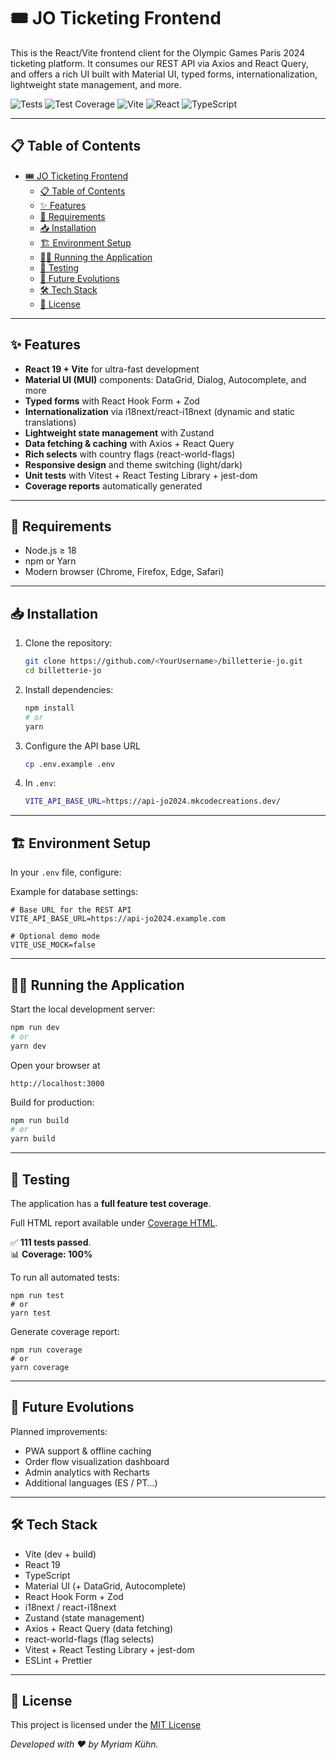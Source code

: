 # 🎟️ JO Ticketing Frontend

This is the React/Vite frontend client for the Olympic Games Paris 2024 ticketing platform. It consumes our REST API via Axios and React Query, and offers a rich UI built with Material UI, typed forms, internationalization, lightweight state management, and more.

![Tests](https://img.shields.io/badge/tests-111_passed-4caf50.svg) ![Test Coverage](https://img.shields.io/badge/coverage-100%25-darkgreen)
![Vite](https://img.shields.io/badge/vite-6.3.5-blue) ![React](https://img.shields.io/badge/react-19.1.0-61DAFB) ![TypeScript](https://img.shields.io/badge/TypeScript-5.8.3-blue)

---

## 📋 Table of Contents

- [🎟️ JO Ticketing Frontend](#️-jo-ticketing-frontend)
  - [📋 Table of Contents](#-table-of-contents)
  - [✨ Features](#-features)
  - [🔧 Requirements](#-requirements)
  - [📥 Installation](#-installation)
  - [🏗️ Environment Setup](#️-environment-setup)
  - [🏃‍♂️ Running the Application](#️-running-the-application)
  - [🧪 Testing](#-testing)
  - [🚀 Future Evolutions](#-future-evolutions)
  - [🛠️ Tech Stack](#️-tech-stack)
  - [📜 License](#-license)

---

## ✨ Features

- **React 19 + Vite** for ultra-fast development  
- **Material UI (MUI)** components: DataGrid, Dialog, Autocomplete, and more  
- **Typed forms** with React Hook Form + Zod  
- **Internationalization** via i18next/react-i18next (dynamic and static translations)  
- **Lightweight state management** with Zustand  
- **Data fetching & caching** with Axios + React Query  
- **Rich selects** with country flags (react-world-flags)  
- **Responsive design** and theme switching (light/dark)  
- **Unit tests** with Vitest + React Testing Library + jest-dom  
- **Coverage reports** automatically generated  

--- 

## 🔧 Requirements

- Node.js ≥ 18  
- npm or Yarn  
- Modern browser (Chrome, Firefox, Edge, Safari)  

---

## 📥 Installation

1. Clone the repository:
    ```bash
    git clone https://github.com/<YourUsername>/billetterie-jo.git
   cd billetterie-jo
    ```
2. Install dependencies:
    ```bash
    npm install
    # or
    yarn
    ```
3. Configure the API base URL
    ```bash
    cp .env.example .env
    ```
4. In `.env`:
    ```bash
    VITE_API_BASE_URL=https://api-jo2024.mkcodecreations.dev/
    ```
    
---

## 🏗️ Environment Setup

In your `.env` file, configure:

Example for database settings:
```
# Base URL for the REST API
VITE_API_BASE_URL=https://api-jo2024.example.com

# Optional demo mode
VITE_USE_MOCK=false
```

---

## 🏃‍♂️ Running the Application

Start the local development server:

```bash
npm run dev
# or
yarn dev
```
Open your browser at
```
http://localhost:3000
```
Build for production:
```bash
npm run build
# or
yarn build
```

---

## 🧪 Testing

The application has a **full feature test coverage**.

Full HTML report available under [Coverage HTML](https://myriamkuhn.github.io/billetterie-jo/).  

✅ **111 tests passed**.  
📊 **Coverage: 100%**

To run all automated tests:
```
npm run test
# or
yarn test
```
Generate coverage report:
```
npm run coverage
# or
yarn coverage
```

---

## 🚀 Future Evolutions

Planned improvements:
- PWA support & offline caching
- Order flow visualization dashboard
- Admin analytics with Recharts
- Additional languages (ES / PT…)

---

## 🛠️ Tech Stack

- Vite (dev + build)
- React 19
- TypeScript
- Material UI (+ DataGrid, Autocomplete)
- React Hook Form + Zod
- i18next / react-i18next
- Zustand (state management)
- Axios + React Query (data fetching)
- react-world-flags (flag selects)
- Vitest + React Testing Library + jest-dom
- ESLint + Prettier

---

## 📜 License

This project is licensed under the [MIT License](https://opensource.org/licenses/MIT)

*Developed with ❤️ by Myriam Kühn.*